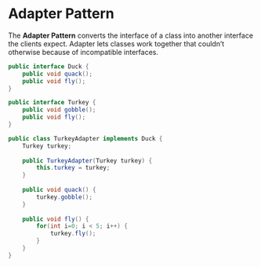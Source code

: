 # Adapter Pattern

The **Adapter Pattern** converts the interface of a class into another interface the clients expect. Adapter lets classes work together that couldn’t otherwise because of incompatible interfaces.

```java
public interface Duck {
	public void quack();
	public void fly();
}

public interface Turkey {
	public void gobble();
	public void fly();
}

public class TurkeyAdapter implements Duck {
	Turkey turkey;
 
	public TurkeyAdapter(Turkey turkey) {
		this.turkey = turkey;
	}
    
	public void quack() {
		turkey.gobble();
	}
  
	public void fly() {
		for(int i=0; i < 5; i++) {
			turkey.fly();
		}
	}
}
```

